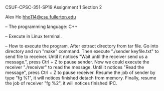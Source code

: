 CSUF-CPSC-351-SP19
Assignment 1
Section 2

 Alex Ho hho114@csu.fullerton.edu

– The programming language: C++

– Execute in Linux terminal.

– How to execute the program.
  After extract directory from tar file.
  Go into directory and run "make" command.
  Then execute "./sender keyfile.txt" to send file to receiver.
  Until it notices "Wait until the receiver send us a message.", press Ctrl + Z to pause sender.
  Now we could execute the receiver "./receiver" to read the message.
  Until it notices "Read the message", press Ctrl + Z to pause receiver.
  Resume the job of sender by type "fg %1", it will notices finished detach from memory.
  Finally, resume the job of receiver "fg %2", it will notices finished IPC.
